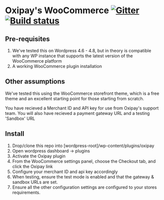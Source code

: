 # Oxipay's WooCommerce [![Gitter](https://badges.gitter.im/oxipay/oxipay-woocommerce.svg)](https://gitter.im/oxipay/oxipay-woocommerce?utm_source=badge&utm_medium=badge&utm_campaign=pr-badge) [![Build status](https://ci.appveyor.com/api/projects/status/jgrgyfkq3147nh8l?svg=true)](https://ci.appveyor.com/project/oxipay/oxipay-woocommerce)

## Pre-requisites
1. We've tested this on Wordpress 4.6 - 4.8, but in theory is compatible with any WP instance that supports the latest version of the WooCommerce platform
2. A working WooCommerce plugin installation

## Other assumptions
We've tested this using the WooCommerce storefront theme, which is a free theme and an excellent starting point for those starting from scratch.

You have recieved a Merchant ID and API key for use from Oxipay's support team. You will also have recieved a payment gateway URL and a testing 'Sandbox' URL 

## Install
1. Drop/clone this repo into [wordpress-root]/wp-content/plugins/oxipay
2. Open wordpress dashboard -> plugins
3. Activate the Oxipay plugin
4. From the WooCommerce settings panel, choose the Checkout tab, and click the Oxipay link
5. Configure your merchant ID and api key accordingly
6. When testing, ensure the test mode is enabled and that the gateway & sandbox URLs are set.
7. Ensure all the other configuration settings are configured to your stores requirements.
